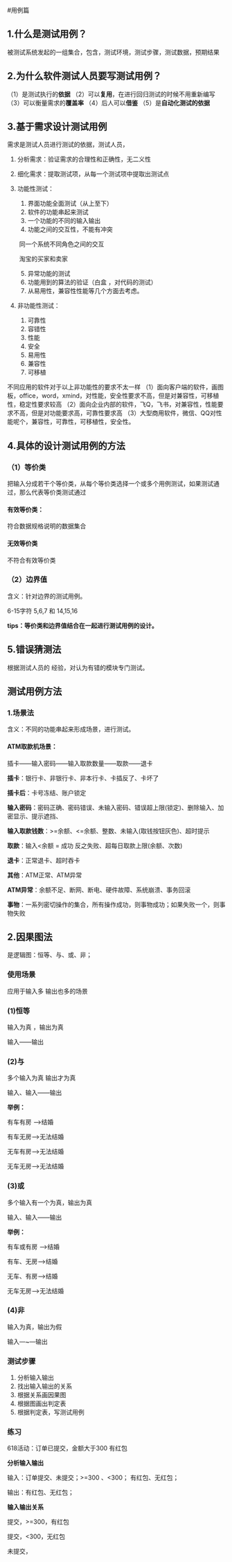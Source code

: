 #用例篇
## 1.什么是测试用例？
被测试系统发起的一组集合，包含，测试环境，测试步骤，测试数据，预期结果
## 2.为什么软件测试人员要写测试用例？
（1）是测试执行的**依据**
（2）可以**复用**，在进行回归测试的时候不用重新编写
（3）可以衡量需求的**覆盖率**
（4）后人可以**借鉴**
（5）是**自动化测试的依据**

## 3.基于需求设计测试用例
需求是测试人员进行测试的依据，测试人员，

1. 分析需求：验证需求的合理性和正确性，无二义性

2. 细化需求：提取测试项，从每一个测试项中提取出测试点 

3. 功能性测试：

   1. 界面功能全面测试（从上至下）
   2. 软件的功能串起来测试
   3. 一个功能的不同的输入输出
   4. 功能之间的交互性，不能有冲突

   ​			同一个系统不同角色之间的交互

   ​			淘宝的买家和卖家

   5. 异常功能的测试
   6. 功能用到的算法的验证（白盒 ，对代码的测试）
   7. 从易用性，兼容性性能等几个方面去考虑。

4. 非功能性测试：

   1. 可靠性
   2. 容错性
   3. 性能
   4. 安全
   5. 易用性
   6. 兼容性
   7. 可移植


不同应用的软件对于以上非功能性的要求不太一样
（1）面向客户端的软件，画图板，office，word，xmind，对性能，安全性要求不高，但是对兼容性，可移植性，稳定性要求较高
（2）面向企业内部的软件，飞Q，飞书，对兼容性，性能要求不高，但是对功能要求高，可靠性要求高
（3）大型商用软件，微信、QQ对性能呢个，兼容性，可靠性，可移植性，安全性。

## 4.具体的设计测试用例的方法
### （1）等价类
把输入分成若干个等价类，从每个等价类选择一个或多个用例测试，如果测试通过，那么代表等价类测试通过

#### 有效等价类：

符合数据规格说明的数据集合

#### 无效等价类

不符合有效等价类

### （2）边界值

含义：针对边界的测试用例。

6-15字符   5,6,7    和 14,15,16

**tips：等价类和边界值结合在一起进行测试用例的设计。**

## 5.错误猜测法

根据测试人员的 经验，对认为有错的模块专门测试。

## 测试用例方法

### 1.场景法

含义：不同的功能串起来形成场景，进行测试。

#### **ATM取款机场景**：

插卡——输入密码——输入取款数量——取款——退卡

**插卡**：银行卡、非银行卡、非本行卡、卡插反了、卡坏了

**插卡后**：卡号冻结、账户锁定

**输入密码**：密码正确、密码错误、未输入密码、错误超上限(锁定)、删除输入、加密显示、提示遮挡、

**输入取款钱数**：>=余额、<=余额、整数、未输入(取钱按钮灰色)、超时提示

**取款**：输入<余额 = 成功 反之失败、超每日取款上限(余额、次数)

**退卡**：正常退卡、超时吞卡

**其他**：ATM正常、ATM异常

**ATM异常**：余额不足、断网、断电、硬件故障、系统崩溃、事务回滚

**事物**：一系列密切操作的集合，所有操作成功，则事物成功；如果失败一个，则事物失败

## 2.因果图法

是逻辑图：恒等、与、或、非；

### 使用场景

应用于输入多 输出也多的场景

### (1)恒等

输入为真 ，输出为真

输入——输出

### (2)与

多个输入为真 输出才为真

输入、输入——输出

**举例：**

有车有房 ——>结婚

有车无房——>无法结婚

无车有房——>无法结婚

无车无房——>无法结婚

### (3)或

多个输入有一个为真，输出为真

输入、输入——输出

**举例：**

有车或有房 ——>结婚

有车、无房——>结婚

无车、有房——>结婚

无车无房——>无法结婚

### (4)非

输入为真，输出为假

输入—~—输出

### 测试步骤

1. 分析输入输出
2. 找出输入输出的关系
3. 根据关系画因果图
4. 根据图画出判定表
5. 根据判定表，写测试用例

### 练习

618活动：订单已提交，金额大于300 有红包

**分析输入输出**

输入：订单提交、未提交；>=300 、<300；  有红包、无红包；

输出：有红包、无红包；

**输入输出关系**

提交，>=300，有红包

提交，<300，无红包

未提交，